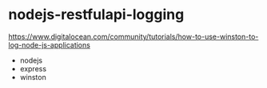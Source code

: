 # nodejs-restfulapi-logging

https://www.digitalocean.com/community/tutorials/how-to-use-winston-to-log-node-js-applications

* nodejs
* express
* winston
